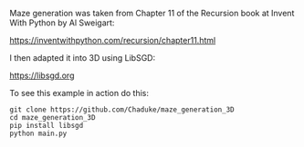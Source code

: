 Maze generation was taken from Chapter 11 of the Recursion book at Invent With Python by Al Sweigart:

https://inventwithpython.com/recursion/chapter11.html

I then adapted it into 3D using LibSGD:

https://libsgd.org

To see this example in action do this:

```
git clone https://github.com/Chaduke/maze_generation_3D
cd maze_generation_3D
pip install libsgd
python main.py
```
